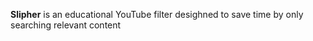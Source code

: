 **Slipher** is an educational YouTube filter desighned to save time by only searching relevant content
